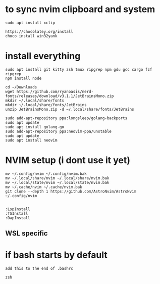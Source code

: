 # to sync nvim clipboard and system
```
sudo apt install xclip

https://chocolatey.org/install
choco install win32yank
```
# install everything
```
sudo apt install git kitty zsh tmux ripgrep npm gdu gcc cargo fzf ripgrep
npm install node

cd ~/Downloads 
wget https://github.com/ryanoasis/nerd-fonts/releases/download/v3.1.1/JetBrainsMono.zip
mkdir ~/.local/share/fonts 
mkdir ~/.local/share/fonts/JetBrains
unzip JetBrainsMono.zip -d ~/.local/share/fonts/JetBrains

sudo add-apt-repository ppa:longsleep/golang-backports
sudo apt update
sudo apt install golang-go
sudo add-apt-repository ppa:neovim-ppa/unstable
sudo apt update
sudo apt install neovim
```
# NVIM setup (i dont use it yet)
```
mv ~/.config/nvim ~/.config/nvim.bak
mv ~/.local/share/nvim ~/.local/share/nvim.bak
mv ~/.local/state/nvim ~/.local/state/nvim.bak
mv ~/.cache/nvim ~/.cache/nvim.bak
git clone --depth 1 https://github.com/AstroNvim/AstroNvim ~/.config/nvim


:LspInstall
:TSInstall
:DapInstall
```

## WSL specific
# if bash starts by default
```
add this to the end of .bashrc

zsh
```
